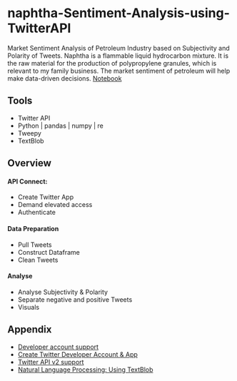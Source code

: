 
# naphtha-Sentiment-Analysis-using-TwitterAPI

Market Sentiment Analysis of Petroleum Industry based on Subjectivity and Polarity of Tweets. Naphtha is a flammable liquid hydrocarbon mixture. It is the raw material for the production of polypropylene granules, which is relevant to my family business. The market sentiment of petroleum will help make data-driven decisions.
[Notebook](https://colab.research.google.com/drive/1PwJ-nezjfWXWwh2JpJfb6Zca_WvsdpdD?usp=sharing)
## Tools

- Twitter API
- Python | pandas | numpy | re
- Tweepy
- TextBlob

## Overview

#### API Connect:
- Create Twitter App
- Demand elevated access
- Authenticate

#### Data Preparation
- Pull Tweets
- Construct Dataframe
- Clean Tweets

#### Analyse
- Analyse Subjectivity & Polarity
- Separate negative and positive Tweets
- Visuals

## Appendix

- [Developer account support](https://developer.twitter.com/en/support/twitter-api/developer-account)
- [Create Twitter Developer Account & App](https://medium.com/@divyeshardeshana/create-twitter-developer-account-app-4ac55e945bf4)
- [Twitter API v2 support](https://developer.twitter.com/en/support/twitter-api/v2)
- [Natural Language Processing: Using TextBlob](https://www.analyticsvidhya.com/blog/2018/02/natural-language-processing-for-beginners-using-textblob/#:~:text=3.6%20Sentiment%20Analysis&text=Polarity%20is%20float%20which%20lies,objective%20refers%20to%20factual%20information.)
